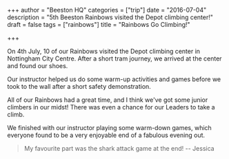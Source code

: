 +++
author = "Beeston HQ"
categories = ["trip"]
date = "2016-07-04"
description = "5th Beeston Rainbows visited the Depot climbing center!"
draft = false
tags = ["rainbows"]
title = "Rainbows Go Climbing!"

+++

On 4th July, 10 of our Rainbows visited the Depot climbing center in Nottingham City Centre. After a short tram journey, we arrived at the center and found our shoes.

Our instructor helped us do some warm-up activities and games before we took to the wall after a short safety demonstration.

All of our Rainbows had a great time, and I think we've got some junior climbers in our midst! There was even a chance for our Leaders to take a climb.

We finished with our instructor playing some warm-down games, which everyone found to be a very enjoyable end of a fabulous evening out.

> My favourite part was the shark attack game at the end! -- Jessica

